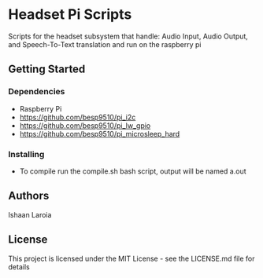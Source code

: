 # Headset Pi Scripts

Scripts for the headset subsystem that handle: Audio Input, Audio Output, and Speech-To-Text translation and run on the raspberry pi

## Getting Started

### Dependencies

* Raspberry Pi
* https://github.com/besp9510/pi_i2c
* https://github.com/besp9510/pi_lw_gpio
* https://github.com/besp9510/pi_microsleep_hard

### Installing

* To compile run the compile.sh bash script, output will be named a.out

## Authors

Ishaan Laroia

## License

This project is licensed under the MIT License - see the LICENSE.md file for details